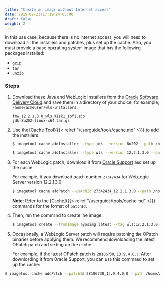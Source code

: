 ```yaml
---
title: "Create an image without Internet access"
date: 2019-02-23T17:19:24-05:00
draft: false
weight: 2
---
```



In this use case, because there is no Internet access, you will need to download all the installers and
patches, plus set up the cache.  Also, you must provide a base operating system image that has the following packages installed:

* `gzip`
* `tar`
* `unzip`


### Steps

1. Download these Java and WebLogic installers from the [Oracle Software Delivery Cloud](https://edelivery.oracle.com)
and save them in a directory of your choice, for example, `/home/acmeuser/wls-installers`:

     `fmw_12.2.1.3.0_wls_Disk1_1of1.zip`\
     `jdk-8u202-linux-x64.tar.gz`


2. Use the [Cache Tool]({{< relref "/userguide/tools/cache.md" >}}) to add the installers:

    ```bash
    $ imagetool cache addInstaller --type jdk --version 8u202 --path /home/acmeuser/wls-installers/jdk-8u202-linux-x64.tar.gz
    ```

    ```bash
    $ imagetool cache addInstaller --type wls --version 12.2.1.3.0 --path /home/acmeuser/wls-installers/fmw_12.2.1.3.0_wls_Disk1_1of1.zip
    ```

3. For each WebLogic patch, download it from [Oracle Support](https://support.oracle.com/) and set up the cache.

    For example, if you download patch number `27342434` for WebLogic Server version 12.2.1.3.0:

   ```bash
   $ imagetool cache addPatch --patchId 27342434_12.2.1.3.0 --path /home/acmeuser/cache/p27342434_122130_Generic.zip
   ```

   **Note**: Refer to the [Cache]({{< relref "/userguide/tools/cache.md" >}}) commands for the format of ```patchId```.

4. Then, run the command to create the image:

   ```bash
   $ imagetool create --fromImage myosimg:latest --tag wls:12.2.1.3.0 --patches 27342434 --version 12.2.1.3.0
   ```

5. Occasionally, a WebLogic Server patch will require patching the OPatch binaries before applying them.  We recommend downloading the latest OPatch patch and setting up the cache.  

    For example, if the latest OPatch patch is `28186730`, `13.9.4.0.0`.  After downloading it from Oracle Support, you can use this command to set up the cache:

  ```bash
  $ imagetool cache addPatch --patchId 28186730_13.9.4.0.0 --path /home/acmeuser/cache/p28186730_139400_Generic.zip
  ```
